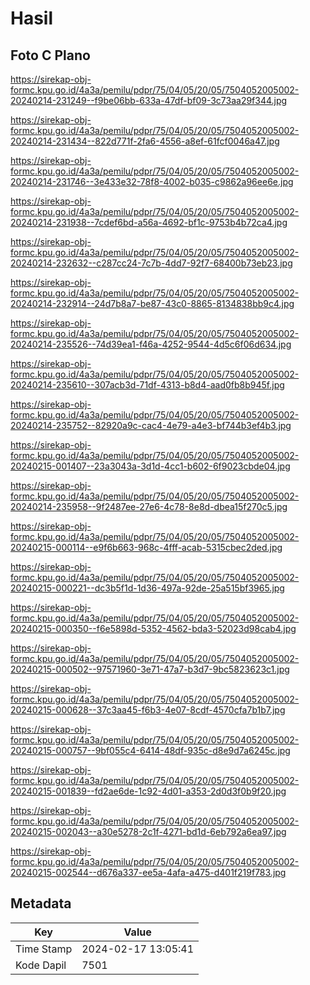 # Hasil

## Foto C Plano

https://sirekap-obj-formc.kpu.go.id/4a3a/pemilu/pdpr/75/04/05/20/05/7504052005002-20240214-231249--f9be06bb-633a-47df-bf09-3c73aa29f344.jpg

https://sirekap-obj-formc.kpu.go.id/4a3a/pemilu/pdpr/75/04/05/20/05/7504052005002-20240214-231434--822d771f-2fa6-4556-a8ef-61fcf0046a47.jpg

https://sirekap-obj-formc.kpu.go.id/4a3a/pemilu/pdpr/75/04/05/20/05/7504052005002-20240214-231746--3e433e32-78f8-4002-b035-c9862a96ee6e.jpg

https://sirekap-obj-formc.kpu.go.id/4a3a/pemilu/pdpr/75/04/05/20/05/7504052005002-20240214-231938--7cdef6bd-a56a-4692-bf1c-9753b4b72ca4.jpg

https://sirekap-obj-formc.kpu.go.id/4a3a/pemilu/pdpr/75/04/05/20/05/7504052005002-20240214-232632--c287cc24-7c7b-4dd7-92f7-68400b73eb23.jpg

https://sirekap-obj-formc.kpu.go.id/4a3a/pemilu/pdpr/75/04/05/20/05/7504052005002-20240214-232914--24d7b8a7-be87-43c0-8865-8134838bb9c4.jpg

https://sirekap-obj-formc.kpu.go.id/4a3a/pemilu/pdpr/75/04/05/20/05/7504052005002-20240214-235526--74d39ea1-f46a-4252-9544-4d5c6f06d634.jpg

https://sirekap-obj-formc.kpu.go.id/4a3a/pemilu/pdpr/75/04/05/20/05/7504052005002-20240214-235610--307acb3d-71df-4313-b8d4-aad0fb8b945f.jpg

https://sirekap-obj-formc.kpu.go.id/4a3a/pemilu/pdpr/75/04/05/20/05/7504052005002-20240214-235752--82920a9c-cac4-4e79-a4e3-bf744b3ef4b3.jpg

https://sirekap-obj-formc.kpu.go.id/4a3a/pemilu/pdpr/75/04/05/20/05/7504052005002-20240215-001407--23a3043a-3d1d-4cc1-b602-6f9023cbde04.jpg

https://sirekap-obj-formc.kpu.go.id/4a3a/pemilu/pdpr/75/04/05/20/05/7504052005002-20240214-235958--9f2487ee-27e6-4c78-8e8d-dbea15f270c5.jpg

https://sirekap-obj-formc.kpu.go.id/4a3a/pemilu/pdpr/75/04/05/20/05/7504052005002-20240215-000114--e9f6b663-968c-4fff-acab-5315cbec2ded.jpg

https://sirekap-obj-formc.kpu.go.id/4a3a/pemilu/pdpr/75/04/05/20/05/7504052005002-20240215-000221--dc3b5f1d-1d36-497a-92de-25a515bf3965.jpg

https://sirekap-obj-formc.kpu.go.id/4a3a/pemilu/pdpr/75/04/05/20/05/7504052005002-20240215-000350--f6e5898d-5352-4562-bda3-52023d98cab4.jpg

https://sirekap-obj-formc.kpu.go.id/4a3a/pemilu/pdpr/75/04/05/20/05/7504052005002-20240215-000502--97571960-3e71-47a7-b3d7-9bc5823623c1.jpg

https://sirekap-obj-formc.kpu.go.id/4a3a/pemilu/pdpr/75/04/05/20/05/7504052005002-20240215-000628--37c3aa45-f6b3-4e07-8cdf-4570cfa7b1b7.jpg

https://sirekap-obj-formc.kpu.go.id/4a3a/pemilu/pdpr/75/04/05/20/05/7504052005002-20240215-000757--9bf055c4-6414-48df-935c-d8e9d7a6245c.jpg

https://sirekap-obj-formc.kpu.go.id/4a3a/pemilu/pdpr/75/04/05/20/05/7504052005002-20240215-001839--fd2ae6de-1c92-4d01-a353-2d0d3f0b9f20.jpg

https://sirekap-obj-formc.kpu.go.id/4a3a/pemilu/pdpr/75/04/05/20/05/7504052005002-20240215-002043--a30e5278-2c1f-4271-bd1d-6eb792a6ea97.jpg

https://sirekap-obj-formc.kpu.go.id/4a3a/pemilu/pdpr/75/04/05/20/05/7504052005002-20240215-002544--d676a337-ee5a-4afa-a475-d401f219f783.jpg


## Metadata

| Key        | Value               |
| ---------- | ------------------- |
| Time Stamp | 2024-02-17 13:05:41 |
| Kode Dapil | 7501                |



